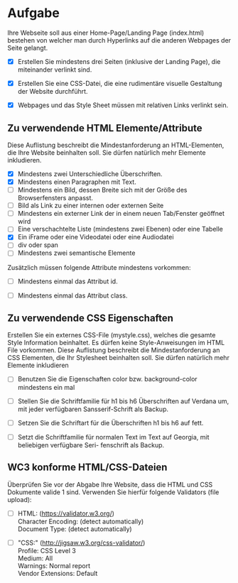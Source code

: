 # Aufgabe

Ihre Webseite soll aus einer Home-Page/Landing Page (index.html) bestehen von welcher man durch Hyperlinks auf die anderen Webpages der Seite gelangt.

- [x] Erstellen Sie mindestens drei Seiten (inklusive der Landing Page), die miteinander verlinkt sind.
- [x] Erstellen Sie eine CSS-Datei, die eine rudimentäre visuelle Gestaltung der Website durchführt.
- [x] Webpages und das Style Sheet müssen mit relativen Links verlinkt sein.


## Zu verwendende HTML Elemente/Attribute

Diese Auflistung beschreibt die Mindestanforderung an HTML-Elementen, die Ihre Website beinhalten soll. Sie dürfen natürlich mehr Elemente inkludieren.

- [X] Mindestens zwei Unterschiedliche Überschriften.
- [X] Mindestens einen Paragraphen mit Text.
- [ ] Mindestens ein Bild, dessen Breite sich mit der Größe des Browserfensters anpasst.
- [ ] Bild als Link zu einer internen oder externen Seite
- [ ] Mindestens ein externer Link der in einem neuen Tab/Fenster geöffnet wird
- [ ] Eine verschachtelte Liste (mindestens zwei Ebenen) oder eine Tabelle
- [x] Ein iFrame oder eine Videodatei oder eine Audiodatei
- [ ] div oder span
- [ ] Mindestens zwei semantische Elemente

Zusätzlich müssen folgende Attribute mindestens vorkommen:
- [ ] Mindestens einmal das Attribut id.
- [ ] Mindestens einmal das Attribut class.


## Zu verwendende CSS Eigenschaften

Erstellen Sie ein externes CSS-File (mystyle.css), welches die gesamte Style Information beinhaltet.
Es dürfen keine Style-Anweisungen im HTML File vorkommen. Diese Auflistung beschreibt die Mindestanforderung an CSS Elementen, die Ihr Stylesheet beinhalten soll. Sie dürfen natürlich mehr Elemente inkludieren

- [ ] Benutzen Sie die Eigenschaften color bzw. background-color mindestens ein mal
- [ ] Stellen Sie die Schriftfamilie für h1 bis h6 Überschriften auf Verdana um, mit jeder verfügbaren Sansserif-Schrift als Backup.
- [ ] Setzen Sie die Schriftart für die Überschriften h1 bis h6 auf fett.
- [ ] Setzt die Schriftfamilie für normalen Text im Text auf Georgia, mit beliebigen verfügbare Seri-
fenschrift als Backup.


## WC3 konforme HTML/CSS-Dateien

Überprüfen Sie vor der Abgabe Ihre Website, dass die HTML und CSS Dokumente valide 1 sind.
Verwenden Sie hierfür folgende Validators (file upload):
- [ ] HTML: (https://validator.w3.org/)  
Character Encoding: (detect automatically)\
Document Type: (detect automatically)

- [ ] "CSS:" (http://jigsaw.w3.org/css-validator/)  
Profile: CSS Level 3\
Medium: All\
Warnings: Normal report\
Vendor Extensions: Default
